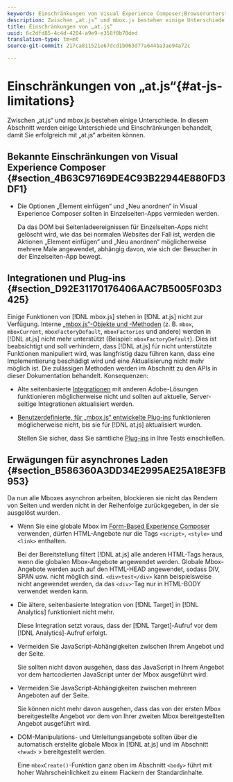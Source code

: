 ```yaml
---
keywords: Einschränkungen von Visual Experience Composer;Browserunterstützung;Integrationen;Plug-ins;asynchrone Überlegungen
description: Zwischen „at.js“ und mbox.js bestehen einige Unterschiede. In diesem Abschnitt werden einige Unterschiede und Einschränkungen behandelt, damit Sie erfolgreich mit „at.js“ arbeiten können.
title: Einschränkungen von „at.js“
uuid: 6c2dfd85-4c4d-4204-a9e9-e358f0b70ded
translation-type: tm+mt
source-git-commit: 217ca811521e67dcd1b063d77a644ba3ae94a72c

---
```



# Einschränkungen von „at.js“{#at-js-limitations}

Zwischen „at.js“ und mbox.js bestehen einige Unterschiede. In diesem Abschnitt werden einige Unterschiede und Einschränkungen behandelt, damit Sie erfolgreich mit „at.js“ arbeiten können.

## Bekannte Einschränkungen von Visual Experience Composer {#section_4B63C97169DE4C93B22944E880FD3DF1}

* Die Optionen „Element einfügen“ und „Neu anordnen“ in Visual Experience Composer sollten in Einzelseiten-Apps vermieden werden.

   Da das DOM bei Seitenladeereignissen für Einzelseiten-Apps nicht gelöscht wird, wie das bei normalen Websites der Fall ist, werden die Aktionen „Element einfügen“ und „Neu anordnen“ möglicherweise mehrere Male angewendet, abhängig davon, wie sich der Besucher in der Einzelseiten-App bewegt.

## Integrationen und Plug-ins  {#section_D92E31170176406AAC7B5005F03D3425}

Einige Funktionen von [!DNL mbox.js] stehen in [!DNL at.js] nicht zur Verfügung. Interne [„mbox.js“-Objekte und -Methoden](../../../../c-target/c-visitor-profile/variables-profiles-parameters-methods.md#section_8C78059D15D9452F95636A5640188537) (z. B. `mbox`, `mboxCurrent`, `mboxFactoryDefault`, `mboxFactories` und andere) werden in [!DNL at.js] nicht mehr unterstützt (Beispiel: `mboxFactoryDefault`). Dies ist beabsichtigt und soll verhindern, dass [!DNL at.js] für nicht unterstützte Funktionen manipuliert wird, was langfristig dazu führen kann, dass eine Implementierung beschädigt wird und eine Aktualisierung nicht mehr möglich ist. Die zulässigen Methoden werden im Abschnitt zu den APIs in dieser Dokumentation behandelt. Konsequenzen:

* Alte seitenbasierte [Integrationen](../../../../c-implementing-target/c-implementing-target-for-client-side-web/c-how-atjs-works/target-atjs-integrations.md#concept_C100BC4F073C4B57A608B309D0157B39) mit anderen Adobe-Lösungen funktionieren möglicherweise nicht und sollten auf aktuelle, Server-seitige Integrationen aktualisiert werden.
* [Benutzerdefinierte, für „mbox.js“ entwickelte Plug-ins](../../../../c-implementing-target/c-implementing-target-for-client-side-web/t-mbox-download/c-target-atjs-implementation/target-atjs-plugins.md#concept_F5D4C0A4DACF41409CC42FDD93B13FAF) funktionieren möglicherweise nicht, bis sie für [!DNL at.js] aktualisiert wurden.

   Stellen Sie sicher, dass Sie sämtliche [Plug-ins](../../../../c-implementing-target/c-implementing-target-for-client-side-web/t-mbox-download/c-target-atjs-implementation/target-atjs-plugins.md#concept_F5D4C0A4DACF41409CC42FDD93B13FAF) in Ihre Tests einschließen.

## Erwägungen für asynchrones Laden {#section_B586360A3DD34E2995AE25A18E3FB953}

Da nun alle Mboxes asynchron arbeiten, blockieren sie nicht das Rendern von Seiten und werden nicht in der Reihenfolge zurückgegeben, in der sie ausgelöst wurden.

* Wenn Sie eine globale Mbox im [Form-Based Experience Composer](../../../../c-experiences/experiences.md#section_3643394BD424463C8768F2907DEBCC22) verwenden, dürfen HTML-Angebote nur die Tags `<script>`, `<style>` und `<link>` enthalten.

   Bei der Bereitstellung filtert [!DNL at.js] alle anderen HTML-Tags heraus, wenn die globalen Mbox-Angebote angewendet werden. Globale Mbox-Angebote werden auch auf den HTML-HEAD angewendet, sodass DIV, SPAN usw. nicht möglich sind. `<div>test</div>` kann beispielsweise nicht angewendet werden, da das `<div>`-Tag nur in HTML-BODY verwendet werden kann.

* Die ältere, seitenbasierte Integration von [!DNL Target] in [!DNL Analytics] funktioniert nicht mehr.

   Diese Integration setzt voraus, dass der [!DNL Target]-Aufruf vor dem [!DNL Analytics]-Aufruf erfolgt.

* Vermeiden Sie JavaScript-Abhängigkeiten zwischen Ihrem Angebot und der Seite.

   Sie sollten nicht davon ausgehen, dass das JavaScript in Ihrem Angebot vor dem hartcodierten JavaScript unter der Mbox ausgeführt wird.

* Vermeiden Sie JavaScript-Abhängigkeiten zwischen mehreren Angeboten auf der Seite.

   Sie können nicht mehr davon ausgehen, dass das von der ersten Mbox bereitgestellte Angebot vor dem von Ihrer zweiten Mbox bereitgestellten Angebot ausgeführt wird.

* DOM-Manipulations- und Umleitungsangebote sollten über die automatisch erstellte globale Mbox in [!DNL at.js] und im Abschnitt `<head>` &gt; bereitgestellt werden.

   Eine `mboxCreate()`-Funktion ganz oben im Abschnitt `<body>` führt mit hoher Wahrscheinlichkeit zu einem Flackern der Standardinhalte.


